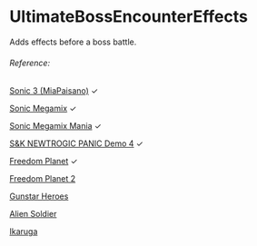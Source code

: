 # UltimateBossEncounterEffects
Adds effects before a boss battle.

###### Reference:
[Sonic 3 (MiaPaisano)](https://discord.com/channels/647909581992755200/647920869166809157/963558142149533746) ✓

[Sonic Megamix](https://youtu.be/bx4IPVMJ7xk?t=142) ✓

[Sonic Megamix Mania](https://youtu.be/7sq_C4tdpt4?t=230) ✓

[S&K NEWTROGIC PANIC Demo 4](https://youtu.be/anq0vQVnJEU?t=150) ✓

[Freedom Planet](https://youtu.be/Im6Rl5RoMXc?t=1412) ✓

[Freedom Planet 2](https://youtu.be/tgA4y-B-J-g?t=3590)

[Gunstar Heroes](https://youtu.be/bGXmWMw9pOw?t=1793)

[Alien Soldier](https://youtu.be/LA03WAjg6ic?t=1343)

[Ikaruga](https://youtu.be/eelfcFaKEZ0?t=12)
